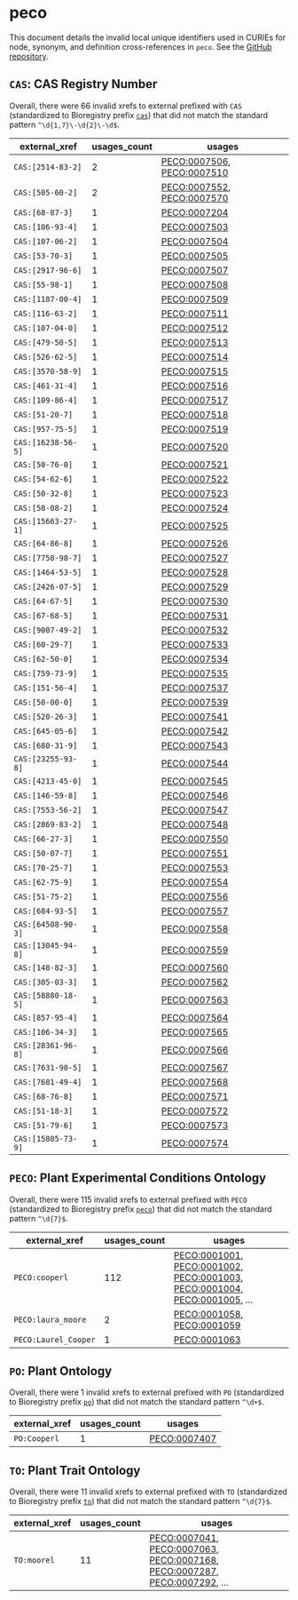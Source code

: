 # peco

This document details the invalid local unique identifiers used in CURIEs
for node, synonym, and definition cross-references in `peco`. See the [GitHub repository](https://github.com/Planteome/plant-experimental-conditions-ontology).


## `CAS`: CAS Registry Number

Overall, there were 66 invalid
xrefs to external prefixed with `CAS` (standardized to Bioregistry
prefix [`cas`](https://bioregistry.io/cas)) that
did not match the standard pattern `^\d{1,7}\-\d{2}\-\d$`.

| external_xref      |   usages_count | usages                                                                                                                   |
|--------------------|----------------|--------------------------------------------------------------------------------------------------------------------------|
| `CAS:[2514-83-2]`  |              2 | [PECO:0007506](http://purl.obolibrary.org/obo/PECO_0007506), [PECO:0007510](http://purl.obolibrary.org/obo/PECO_0007510) |
| `CAS:[505-60-2]`   |              2 | [PECO:0007552](http://purl.obolibrary.org/obo/PECO_0007552), [PECO:0007570](http://purl.obolibrary.org/obo/PECO_0007570) |
| `CAS:[68-87-3]`    |              1 | [PECO:0007204](http://purl.obolibrary.org/obo/PECO_0007204)                                                              |
| `CAS:[106-93-4]`   |              1 | [PECO:0007503](http://purl.obolibrary.org/obo/PECO_0007503)                                                              |
| `CAS:[107-06-2]`   |              1 | [PECO:0007504](http://purl.obolibrary.org/obo/PECO_0007504)                                                              |
| `CAS:[53-70-3]`    |              1 | [PECO:0007505](http://purl.obolibrary.org/obo/PECO_0007505)                                                              |
| `CAS:[2917-96-6]`  |              1 | [PECO:0007507](http://purl.obolibrary.org/obo/PECO_0007507)                                                              |
| `CAS:[55-98-1]`    |              1 | [PECO:0007508](http://purl.obolibrary.org/obo/PECO_0007508)                                                              |
| `CAS:[1187-00-4]`  |              1 | [PECO:0007509](http://purl.obolibrary.org/obo/PECO_0007509)                                                              |
| `CAS:[116-63-2]`   |              1 | [PECO:0007511](http://purl.obolibrary.org/obo/PECO_0007511)                                                              |
| `CAS:[107-04-0]`   |              1 | [PECO:0007512](http://purl.obolibrary.org/obo/PECO_0007512)                                                              |
| `CAS:[479-50-5]`   |              1 | [PECO:0007513](http://purl.obolibrary.org/obo/PECO_0007513)                                                              |
| `CAS:[526-62-5]`   |              1 | [PECO:0007514](http://purl.obolibrary.org/obo/PECO_0007514)                                                              |
| `CAS:[3570-58-9]`  |              1 | [PECO:0007515](http://purl.obolibrary.org/obo/PECO_0007515)                                                              |
| `CAS:[461-31-4]`   |              1 | [PECO:0007516](http://purl.obolibrary.org/obo/PECO_0007516)                                                              |
| `CAS:[109-86-4]`   |              1 | [PECO:0007517](http://purl.obolibrary.org/obo/PECO_0007517)                                                              |
| `CAS:[51-20-7]`    |              1 | [PECO:0007518](http://purl.obolibrary.org/obo/PECO_0007518)                                                              |
| `CAS:[957-75-5]`   |              1 | [PECO:0007519](http://purl.obolibrary.org/obo/PECO_0007519)                                                              |
| `CAS:[16238-56-5]` |              1 | [PECO:0007520](http://purl.obolibrary.org/obo/PECO_0007520)                                                              |
| `CAS:[50-76-0]`    |              1 | [PECO:0007521](http://purl.obolibrary.org/obo/PECO_0007521)                                                              |
| `CAS:[54-62-6]`    |              1 | [PECO:0007522](http://purl.obolibrary.org/obo/PECO_0007522)                                                              |
| `CAS:[50-32-8]`    |              1 | [PECO:0007523](http://purl.obolibrary.org/obo/PECO_0007523)                                                              |
| `CAS:[58-08-2]`    |              1 | [PECO:0007524](http://purl.obolibrary.org/obo/PECO_0007524)                                                              |
| `CAS:[15663-27-1]` |              1 | [PECO:0007525](http://purl.obolibrary.org/obo/PECO_0007525)                                                              |
| `CAS:[64-86-8]`    |              1 | [PECO:0007526](http://purl.obolibrary.org/obo/PECO_0007526)                                                              |
| `CAS:[7758-98-7]`  |              1 | [PECO:0007527](http://purl.obolibrary.org/obo/PECO_0007527)                                                              |
| `CAS:[1464-53-5]`  |              1 | [PECO:0007528](http://purl.obolibrary.org/obo/PECO_0007528)                                                              |
| `CAS:[2426-07-5]`  |              1 | [PECO:0007529](http://purl.obolibrary.org/obo/PECO_0007529)                                                              |
| `CAS:[64-67-5]`    |              1 | [PECO:0007530](http://purl.obolibrary.org/obo/PECO_0007530)                                                              |
| `CAS:[67-68-5]`    |              1 | [PECO:0007531](http://purl.obolibrary.org/obo/PECO_0007531)                                                              |
| `CAS:[9007-49-2]`  |              1 | [PECO:0007532](http://purl.obolibrary.org/obo/PECO_0007532)                                                              |
| `CAS:[60-29-7]`    |              1 | [PECO:0007533](http://purl.obolibrary.org/obo/PECO_0007533)                                                              |
| `CAS:[62-50-0]`    |              1 | [PECO:0007534](http://purl.obolibrary.org/obo/PECO_0007534)                                                              |
| `CAS:[759-73-9]`   |              1 | [PECO:0007535](http://purl.obolibrary.org/obo/PECO_0007535)                                                              |
| `CAS:[151-56-4]`   |              1 | [PECO:0007537](http://purl.obolibrary.org/obo/PECO_0007537)                                                              |
| `CAS:[50-00-0]`    |              1 | [PECO:0007539](http://purl.obolibrary.org/obo/PECO_0007539)                                                              |
| `CAS:[520-26-3]`   |              1 | [PECO:0007541](http://purl.obolibrary.org/obo/PECO_0007541)                                                              |
| `CAS:[645-05-6]`   |              1 | [PECO:0007542](http://purl.obolibrary.org/obo/PECO_0007542)                                                              |
| `CAS:[680-31-9]`   |              1 | [PECO:0007543](http://purl.obolibrary.org/obo/PECO_0007543)                                                              |
| `CAS:[23255-93-8]` |              1 | [PECO:0007544](http://purl.obolibrary.org/obo/PECO_0007544)                                                              |
| `CAS:[4213-45-0]`  |              1 | [PECO:0007545](http://purl.obolibrary.org/obo/PECO_0007545)                                                              |
| `CAS:[146-59-8]`   |              1 | [PECO:0007546](http://purl.obolibrary.org/obo/PECO_0007546)                                                              |
| `CAS:[7553-56-2]`  |              1 | [PECO:0007547](http://purl.obolibrary.org/obo/PECO_0007547)                                                              |
| `CAS:[2869-83-2]`  |              1 | [PECO:0007548](http://purl.obolibrary.org/obo/PECO_0007548)                                                              |
| `CAS:[66-27-3]`    |              1 | [PECO:0007550](http://purl.obolibrary.org/obo/PECO_0007550)                                                              |
| `CAS:[50-07-7]`    |              1 | [PECO:0007551](http://purl.obolibrary.org/obo/PECO_0007551)                                                              |
| `CAS:[70-25-7]`    |              1 | [PECO:0007553](http://purl.obolibrary.org/obo/PECO_0007553)                                                              |
| `CAS:[62-75-9]`    |              1 | [PECO:0007554](http://purl.obolibrary.org/obo/PECO_0007554)                                                              |
| `CAS:[51-75-2]`    |              1 | [PECO:0007556](http://purl.obolibrary.org/obo/PECO_0007556)                                                              |
| `CAS:[684-93-5]`   |              1 | [PECO:0007557](http://purl.obolibrary.org/obo/PECO_0007557)                                                              |
| `CAS:[64508-90-3]` |              1 | [PECO:0007558](http://purl.obolibrary.org/obo/PECO_0007558)                                                              |
| `CAS:[13045-94-8]` |              1 | [PECO:0007559](http://purl.obolibrary.org/obo/PECO_0007559)                                                              |
| `CAS:[148-82-3]`   |              1 | [PECO:0007560](http://purl.obolibrary.org/obo/PECO_0007560)                                                              |
| `CAS:[305-03-3]`   |              1 | [PECO:0007562](http://purl.obolibrary.org/obo/PECO_0007562)                                                              |
| `CAS:[58880-18-5]` |              1 | [PECO:0007563](http://purl.obolibrary.org/obo/PECO_0007563)                                                              |
| `CAS:[857-95-4]`   |              1 | [PECO:0007564](http://purl.obolibrary.org/obo/PECO_0007564)                                                              |
| `CAS:[106-34-3]`   |              1 | [PECO:0007565](http://purl.obolibrary.org/obo/PECO_0007565)                                                              |
| `CAS:[28361-96-8]` |              1 | [PECO:0007566](http://purl.obolibrary.org/obo/PECO_0007566)                                                              |
| `CAS:[7631-90-5]`  |              1 | [PECO:0007567](http://purl.obolibrary.org/obo/PECO_0007567)                                                              |
| `CAS:[7681-49-4]`  |              1 | [PECO:0007568](http://purl.obolibrary.org/obo/PECO_0007568)                                                              |
| `CAS:[68-76-8]`    |              1 | [PECO:0007571](http://purl.obolibrary.org/obo/PECO_0007571)                                                              |
| `CAS:[51-18-3]`    |              1 | [PECO:0007572](http://purl.obolibrary.org/obo/PECO_0007572)                                                              |
| `CAS:[51-79-6]`    |              1 | [PECO:0007573](http://purl.obolibrary.org/obo/PECO_0007573)                                                              |
| `CAS:[15805-73-9]` |              1 | [PECO:0007574](http://purl.obolibrary.org/obo/PECO_0007574)                                                              |

## `PECO`: Plant Experimental Conditions Ontology

Overall, there were 115 invalid
xrefs to external prefixed with `PECO` (standardized to Bioregistry
prefix [`peco`](https://bioregistry.io/peco)) that
did not match the standard pattern `^\d{7}$`.

| external_xref        |   usages_count | usages                                                                                                                                                                                                                                                                                                               |
|----------------------|----------------|----------------------------------------------------------------------------------------------------------------------------------------------------------------------------------------------------------------------------------------------------------------------------------------------------------------------|
| `PECO:cooperl`       |            112 | [PECO:0001001](http://purl.obolibrary.org/obo/PECO_0001001), [PECO:0001002](http://purl.obolibrary.org/obo/PECO_0001002), [PECO:0001003](http://purl.obolibrary.org/obo/PECO_0001003), [PECO:0001004](http://purl.obolibrary.org/obo/PECO_0001004), [PECO:0001005](http://purl.obolibrary.org/obo/PECO_0001005), ... |
| `PECO:laura_moore`   |              2 | [PECO:0001058](http://purl.obolibrary.org/obo/PECO_0001058), [PECO:0001059](http://purl.obolibrary.org/obo/PECO_0001059)                                                                                                                                                                                             |
| `PECO:Laurel_Cooper` |              1 | [PECO:0001063](http://purl.obolibrary.org/obo/PECO_0001063)                                                                                                                                                                                                                                                          |

## `PO`: Plant Ontology

Overall, there were 1 invalid
xrefs to external prefixed with `PO` (standardized to Bioregistry
prefix [`po`](https://bioregistry.io/po)) that
did not match the standard pattern `^\d+$`.

| external_xref   |   usages_count | usages                                                      |
|-----------------|----------------|-------------------------------------------------------------|
| `PO:Cooperl`    |              1 | [PECO:0007407](http://purl.obolibrary.org/obo/PECO_0007407) |

## `TO`: Plant Trait Ontology

Overall, there were 11 invalid
xrefs to external prefixed with `TO` (standardized to Bioregistry
prefix [`to`](https://bioregistry.io/to)) that
did not match the standard pattern `^\d{7}$`.

| external_xref   |   usages_count | usages                                                                                                                                                                                                                                                                                                               |
|-----------------|----------------|----------------------------------------------------------------------------------------------------------------------------------------------------------------------------------------------------------------------------------------------------------------------------------------------------------------------|
| `TO:moorel`     |             11 | [PECO:0007041](http://purl.obolibrary.org/obo/PECO_0007041), [PECO:0007063](http://purl.obolibrary.org/obo/PECO_0007063), [PECO:0007168](http://purl.obolibrary.org/obo/PECO_0007168), [PECO:0007287](http://purl.obolibrary.org/obo/PECO_0007287), [PECO:0007292](http://purl.obolibrary.org/obo/PECO_0007292), ... |

